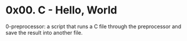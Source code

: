 # 0x00. C - Hello, World

0-preprocessor: a script that runs a C file through the preprocessor and save the result into another file.

